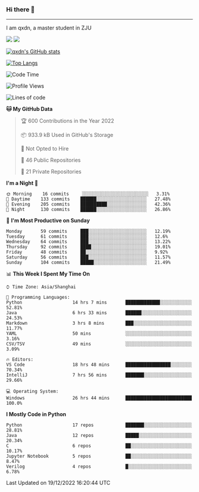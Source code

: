 ### Hi there 👋
---

I am qxdn, a master student in ZJU

[![](https://img.shields.io/badge/blog-qxdn-brightgreen?style=for-the-badge&logo=hexo)](https://qianxu.run) [![](https://img.shields.io/badge/bilibili-qxdn-ff69b4?style=for-the-badge&logo=Bilibili)](https://space.bilibili.com/11674667)


[![qxdn's GitHub stats](https://github-readme-stats.vercel.app/api?username=qxdn&count_private=true&show_icons=true)](https://github.com/qxdn)

[![Top Langs](https://github-readme-stats.vercel.app/api/top-langs/?username=qxdn&layout=compact)](https://github.com/qxdn)

<!--START_SECTION:waka-->
![Code Time](http://img.shields.io/badge/Code%20Time-689%20hrs%2032%20mins-blue)

![Profile Views](http://img.shields.io/badge/Profile%20Views-25-blue)

![Lines of code](https://img.shields.io/badge/From%20Hello%20World%20I%27ve%20Written-1%20Million%20lines%20of%20code-blue)

**🐱 My GitHub Data** 

> 🏆 600 Contributions in the Year 2022
 > 
> 📦 933.9 kB Used in GitHub's Storage 
 > 
> 🚫 Not Opted to Hire
 > 
> 📜 46 Public Repositories 
 > 
> 🔑 21 Private Repositories  
 > 
**I'm a Night 🦉** 

```text
🌞 Morning    16 commits     ░░░░░░░░░░░░░░░░░░░░░░░░░   3.31% 
🌆 Daytime    133 commits    ██████░░░░░░░░░░░░░░░░░░░   27.48% 
🌃 Evening    205 commits    ██████████░░░░░░░░░░░░░░░   42.36% 
🌙 Night      130 commits    ██████░░░░░░░░░░░░░░░░░░░   26.86%

```
📅 **I'm Most Productive on Sunday** 

```text
Monday       59 commits     ███░░░░░░░░░░░░░░░░░░░░░░   12.19% 
Tuesday      61 commits     ███░░░░░░░░░░░░░░░░░░░░░░   12.6% 
Wednesday    64 commits     ███░░░░░░░░░░░░░░░░░░░░░░   13.22% 
Thursday     92 commits     ████░░░░░░░░░░░░░░░░░░░░░   19.01% 
Friday       48 commits     ██░░░░░░░░░░░░░░░░░░░░░░░   9.92% 
Saturday     56 commits     ███░░░░░░░░░░░░░░░░░░░░░░   11.57% 
Sunday       104 commits    █████░░░░░░░░░░░░░░░░░░░░   21.49%

```


📊 **This Week I Spent My Time On** 

```text
⌚︎ Time Zone: Asia/Shanghai

💬 Programming Languages: 
Python                   14 hrs 7 mins       █████████████░░░░░░░░░░░░   52.81% 
Java                     6 hrs 33 mins       ██████░░░░░░░░░░░░░░░░░░░   24.53% 
Markdown                 3 hrs 8 mins        ███░░░░░░░░░░░░░░░░░░░░░░   11.77% 
YAML                     50 mins             ░░░░░░░░░░░░░░░░░░░░░░░░░   3.16% 
CSV/TSV                  49 mins             ░░░░░░░░░░░░░░░░░░░░░░░░░   3.09%

🔥 Editors: 
VS Code                  18 hrs 48 mins      █████████████████░░░░░░░░   70.34% 
IntelliJ                 7 hrs 56 mins       ███████░░░░░░░░░░░░░░░░░░   29.66%

💻 Operating System: 
Windows                  26 hrs 44 mins      █████████████████████████   100.0%

```

**I Mostly Code in Python** 

```text
Python                   17 repos            ███████░░░░░░░░░░░░░░░░░░   28.81% 
Java                     12 repos            █████░░░░░░░░░░░░░░░░░░░░   20.34% 
C                        6 repos             ██░░░░░░░░░░░░░░░░░░░░░░░   10.17% 
Jupyter Notebook         5 repos             ██░░░░░░░░░░░░░░░░░░░░░░░   8.47% 
Verilog                  4 repos             █░░░░░░░░░░░░░░░░░░░░░░░░   6.78%

```



 Last Updated on 19/12/2022 16:20:44 UTC
<!--END_SECTION:waka-->

<!--
**qxdn/qxdn** is a ✨ _special_ ✨ repository because its `README.md` (this file) appears on your GitHub profile.

Here are some ideas to get you started:

- 🔭 I’m currently working on ...
- 🌱 I’m currently learning ...
- 👯 I’m looking to collaborate on ...
- 🤔 I’m looking for help with ...
- 💬 Ask me about ...
- 📫 How to reach me: ...
- 😄 Pronouns: ...
- ⚡ Fun fact: ...
-->

